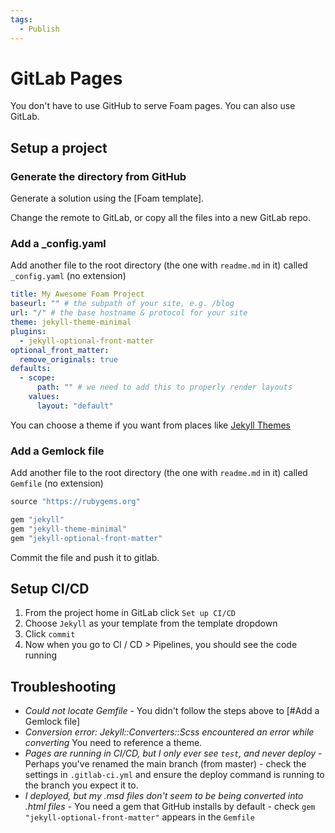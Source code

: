 ```yaml
---
tags:
  - Publish
---
```


# GitLab Pages

You don't have to use GitHub to serve Foam pages. You can also use GitLab.

## Setup a project

### Generate the directory from GitHub

Generate a solution using the [Foam template].

Change the remote to GitLab, or copy all the files into a new GitLab repo.

### Add a \_config.yaml

Add another file to the root directory (the one with `readme.md` in it) called `_config.yaml` (no extension)

```yaml
title: My Awesome Foam Project
baseurl: "" # the subpath of your site, e.g. /blog
url: "/" # the base hostname & protocol for your site
theme: jekyll-theme-minimal
plugins:
  - jekyll-optional-front-matter
optional_front_matter:
  remove_originals: true
defaults:
  - scope:
      path: "" # we need to add this to properly render layouts
    values:
      layout: "default"
```

You can choose a theme if you want from places like [Jekyll Themes](https://jekyllthemes.io/)

### Add a Gemlock file

Add another file to the root directory (the one with `readme.md` in it) called `Gemfile` (no extension)

```ruby
source "https://rubygems.org"

gem "jekyll"
gem "jekyll-theme-minimal"
gem "jekyll-optional-front-matter"
```

Commit the file and push it to gitlab.

## Setup CI/CD

1. From the project home in GitLab click `Set up CI/CD`
2. Choose `Jekyll` as your template from the template dropdown
3. Click `commit`
4. Now when you go to CI / CD > Pipelines, you should see the code running

## Troubleshooting

- _Could not locate Gemfile_ - You didn't follow the steps above to [#Add a Gemlock file]
- _Conversion error: Jekyll::Converters::Scss encountered an error while converting_ You need to reference a theme.
- _Pages are running in CI/CD, but I only ever see `test`, and never deploy_ - Perhaps you've renamed the main branch (from master) - check the settings in `.gitlab-ci.yml` and ensure the deploy command is running to the branch you expect it to.
- _I deployed, but my .msd files don't seem to be being converted into .html files_ - You need a gem that GitHub installs by default - check `gem "jekyll-optional-front-matter"` appears in the `Gemfile`
